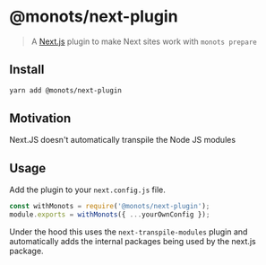 # @monots/next-plugin

> A [Next.js](https://nextjs.org/) plugin to make Next sites work with `monots prepare`

## Install

```bash
yarn add @monots/next-plugin
```

## Motivation

Next.JS doesn't automatically transpile the Node JS modules

## Usage

Add the plugin to your `next.config.js` file.

```js
const withMonots = require('@monots/next-plugin');
module.exports = withMonots({ ...yourOwnConfig });
```

Under the hood this uses the `next-transpile-modules` plugin and automatically adds the internal packages being used by the next.js package.
